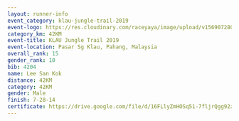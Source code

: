 ```yaml
---
layout: runner-info 
event_category: klau-jungle-trail-2019 
event-logo: https://res.cloudinary.com/raceyaya/image/upload/v1569072808/logo/klau-image_qwwxyw.png
category_km: 42KM 
event-title: KLAU Jungle Trail 2019 
event-location: Pasar Sg Klau, Pahang, Malaysia 
overall_rank: 15
gender_rank: 10
bib: 4204
name: Lee San Kok
distance: 42KM
category: 42KM
gender: Male
finish: 7-28-14
certificate: https://drive.google.com/file/d/16FLlyZmHOSq51-7fljrQgg92zgbxVxwO/view?usp=sharing
---
```

